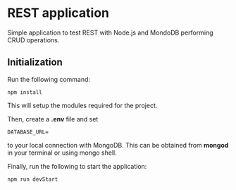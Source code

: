 # REST application

Simple application to test REST with Node.js and MondoDB performing CRUD operations.

## Initialization

Run the following command:

```
npm install
```

This will setup the modules required for the project.

Then, create a **.env** file and set

```
DATABASE_URL=
```

to your local connection with MongoDB. This can be obtained from **mongod** in your terminal or using mongo shell.

Finally, run the following to start the application:

```
npm run devStart
```
